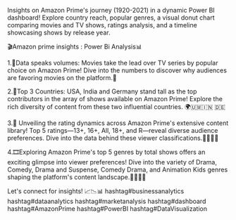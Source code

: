  Insights on Amazon Prime's journey (1920-2021) in a dynamic Power BI dashboard! Explore country reach, popular genres, a visual donut chart comparing movies and TV shows, ratings analysis, and a timeline showcasing shows by release year. 

🎬Amazon prime insights : Power Bi Analysis📊

1.🎥Data speaks volumes: Movies take the lead over TV series by popular choice on Amazon Prime! Dive into the numbers to discover why audiences are favoring movies on the platform.🍿

2.📍Top 3 Countries: USA, India and Germany stand tall as the top contributors in the array of shows available on Amazon Prime! Explore the rich diversity of content from these two influential countries. 🌍🇺🇲🇮🇳 🇩🇪

3.👥 Unveiling the rating dynamics across Amazon Prime's extensive content library! Top 5 ratings—13+, 16+, All, 18+, and R—reveal diverse audience preferences. Dive into the data behind these viewer classifications.👨👩🧒🧓

4.🎞️Exploring Amazon Prime's top 5 genres by total shows offers an exciting glimpse into viewer preferences! Dive into the variety of Drama, Comedy, Drama and Suspense, Comedy Drama, and Animation Kids genres shaping the platform's content landscape.🧛‍♂️🧑‍🎤

Let's connect for insights!
📈📉📊
 hashtag#businessanalytics hashtag#dataanalytics hashtag#marketanalysis hashtag#dashboard 
 hashtag#AmazonPrime hashtag#PowerBI hashtag#DataVisualization
